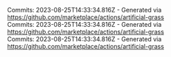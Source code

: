 Commits: 2023-08-25T14:33:34.816Z - Generated via https://github.com/marketplace/actions/artificial-grass
<br>
Commits: 2023-08-25T14:33:34.816Z - Generated via https://github.com/marketplace/actions/artificial-grass
<br>
Commits: 2023-08-25T14:33:34.816Z - Generated via https://github.com/marketplace/actions/artificial-grass
<br>
